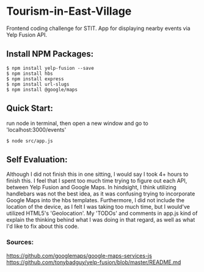 # Tourism-in-East-Village
Frontend coding challenge for STIT. App for displaying nearby events via Yelp Fusion API.

## Install NPM Packages:
```
$ npm install yelp-fusion --save
$ npm install hbs
$ npm install express
$ npm install url-slugs
$ npm install @google/maps
```

## Quick Start: 
run node in terminal, then open a new window and go to 'localhost:3000/events'
```
$ node src/app.js
```

## Self Evaluation:

Although I did not finish this in one sitting, I would say I took 4+ hours to finish this. I feel that I spent too much time trying to figure out each API, between Yelp Fusion and Google Maps. In hindsight, I think utilizing handlebars was not the best idea, as it was confusing trying to incorporate Google Maps into the hbs templates. Furthermore, I did not include the location of the device, as I felt I was taking too much time, but I would've utilized HTML5's 'Geolocation'. My 'TODOs' and comments in app.js kind of explain the thinking behind what I was doing in that regard, as well as what I'd like to fix about this code.


### Sources:
https://github.com/googlemaps/google-maps-services-js
https://github.com/tonybadguy/yelp-fusion/blob/master/README.md
